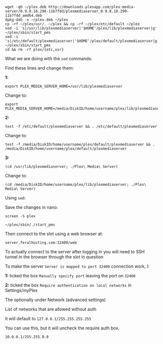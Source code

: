 
~~~
wget -qO ~/plex.deb http://downloads.plexapp.com/plex-media-server/0.9.8.18.290-11b7fdd/plexmediaserver_0.9.8.18.290-11b7fdd_amd64.deb
dpkg-deb -x ~/plex.deb ~/plex
cp -rf ~/plex/usr/. ~/plex && cp -rf ~/plex/etc/default ~/plex
sed -i 's|/usr/lib/plexmediaserver|'$HOME'/plex/lib/plexmediaserver|g' ~/plex/sbin/start_pms
sed -i 's|/etc/default/plexmediaserver|'$HOME'/plex/default/plexmediaserver|g' ~/plex/sbin/start_pms
cd && rm -rf plex/{etc,usr}
~~~

What we are doing with the `sed` commands:

Find these lines and change them:

**1:**

~~~
export PLEX_MEDIA_SERVER_HOME=/usr/lib/plexmediaserver
~~~

Change to:

~~~
export PLEX_MEDIA_SERVER_HOME=/media/DiskID/home/username/plex/lib/plexmediaserver
~~~

**2:**

~~~
test -f /etc/default/plexmediaserver && . /etc/default/plexmediaserver
~~~

Change to:

~~~
test -f /media/DiskID/home/username/plex/default/plexmediaserver && . /media/DiskID/home/username/plex/default/plexmediaserver
~~~

**3:**

~~~
(cd /usr/lib/plexmediaserver; ./Plex\ Media\ Server)
~~~

Change to:

~~~
(cd /media/DiskID/home/username/plex/lib/plexmediaserver; ./Plex\ Media\ Server)
~~~

Using `sed`:

Save the changes in nano:

~~~
screen -S plex
~~~

~~~
~/plex/sbin/./start_pms
~~~

Then connect to the slot using a web browser at:

~~~
server.feralhosting.com:32400/web
~~~

To actually connect to the server after logging in you will need to SSH tunnel in the browser through the slot in question

To make the server `Server is mapped to port 32400` connection work, I:

**1:** ticked the box `Manually specify port` leaving the port on `32400` 

**2:** ticked the box `Require authentication on local networks` in Settings/myPlex

The optionally under Network (advanced settings)

List of networks that are allowed without auth

It will default to `127.0.0.1/255.255.255.255`

You can use this, but it will uncheck the require auth box.

~~~
10.0.0.1/255.255.0.0
~~~